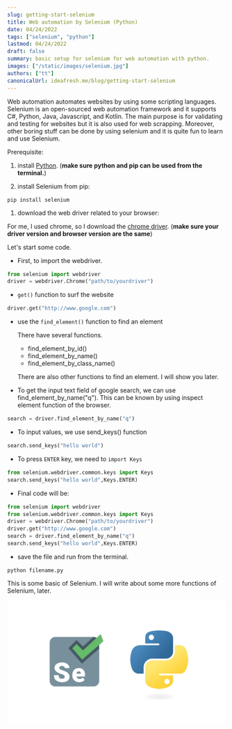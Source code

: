 ```yaml
---
slug: getting-start-selenium
title: Web automation by Selenium (Python)
date: 04/24/2022
tags: ["selenium", "python"]
lastmod: 04/24/2022
draft: false
summary: basic setup for selenium for web automation with python.
images: ["/static/images/selenium.jpg"]
authors: ["tt"]
canonicalUrl: ideafresh.me/blog/getting-start-selenium
---
```

Web automation automates websites by using some scripting languages. Selenium is an open-sourced web automation framework and it supports C#, Python, Java, Javascript, and Kotlin. The main purpose is for validating and testing for websites but it is also used for web scrapping. Moreover, other boring stuff can be done by using selenium and it is quite fun to learn and use Selenium.

Prerequisite:

1. install [Python](https://www.python.org/downloads/).
(**make sure python and pip can be used from the terminal.**)

1. install Selenium from pip:

```shell
pip install selenium
```

1. download the web driver related to your browser:

For me, I used chrome, so I download the [chrome driver](https://chromedriver.chromium.org/downloads).
  (**make sure your driver version and browser version are the same**)

Let's start some code.

- First, to import the webdriver.

```py:automation.py
from selenium import webdriver
driver = webdriver.Chrome("path/to/yourdriver")
```

- `get()` function to surf the website

```py:automation.py
driver.get("http://www.google.com")
```

- use the `find_element()` function to find an element

  There have several functions.
  - find_element_by_id()
  - find_element_by_name()
  - find_element_by_class_name()

  There are also other functions to find an element. I will show you later.

- To get the input text field of google search, we can use find_element_by_name("q"). This can be known by using inspect element function of the browser.

```py:automation.py
search = driver.find_element_by_name("q")
```

- To input values, we use send_keys() function

```py:automation.py
search.send_keys("hello world")
```

- To press `ENTER` key, we need to `import Keys`

```py:automation.py
from selenium.webdriver.common.keys import Keys
search.send_keys("hello world",Keys.ENTER)
```

- Final code will be:

```py:automation.py
from selenium import webdriver
from selenium.webdriver.common.keys import Keys
driver = webdriver.Chrome("path/to/yourdriver")
driver.get("http://www.google.com")
search = driver.find_element_by_name("q")
search.send_keys("hello world",Keys.ENTER)
```

- save the file and run from the terminal.

```shell
python filename.py
```

This is some basic of Selenium. I will write about some more functions of Selenium, later.

![selenium-python](/static/images/selenium.jpg)
